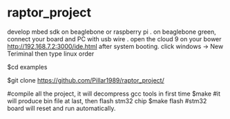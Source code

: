 # raptor_project
develop mbed sdk on beaglebone or raspberry pi .
on beaglebone green, connect your board and PC with usb wire . open the cloud 9 on your bower http://192.168.7.2:3000/ide.html 
after system booting.
click windows -> New Teriminal
then type linux order

$cd examples

$git clone https://github.com/Pillar1989/raptor_project/

#compile all the project, it will decompress gcc tools in first time
$make 
#it will produce bin file at last, then flash  stm32 chip
$make flash
#stm32 board will reset and run automatically.
